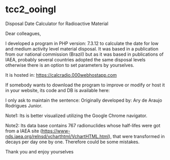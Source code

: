# tcc2_ooingl
Disposal Date Calculator for Radioactive Material

Dear colleagues,

I developed a program in PHP version: 7.3.12 to calculate the date for low and medium activity level material disposal. It was based in a publication from our national commission (Brazil) but as it was based in publications of IAEA, probably several countries adopted the same disposal levels otherwise there is an option to set parameters by yourselves.

It is hosted in: https://calcradio.000webhostapp.com 

If somebody wants to download the program to improve or modify or host it in your website, its code and DB is available here:

I only ask to maintain the sentence: Originally developed by: Ary de Araujo Rodrigues Junior.

Note1: Its is better visualized utilizing the Google Chrome navigator.

Note2: Its data base contains 767 radionuclides whose half-lifes were got from a IAEA site (https://www-nds.iaea.org/relnsd/vcharthtml/VchartHTML.html), that were transformed in decays per day one by one. Therefore could be some mistakes.

Thank you and enjoy yourselves
